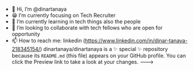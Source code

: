 - 👋 Hi, I’m @dinartanaya
- 😁 I’m currently focusing on Tech Recruiter
- 🌱 I’m currently learning in tech things also the people 
- 👯 I’m looking to collaborate with tech fellows who are open for opportunity
- 📫 How to reach me: linkedin (https://www.linkedin.com/in/dinar-tanaya-218345154/)
dinartanaya/dinartanaya is a ✨ special ✨ repository because its `README.md` (this file) appears on your GitHub profile.
You can click the Preview link to take a look at your changes.
--->
